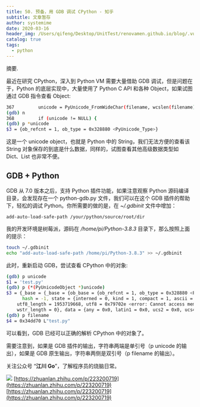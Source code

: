 ```yaml
---
title: 50. 预备，用 GDB 调试 CPython - 知乎
subtitle: 文章暂存
author: systemime
date: 2020-03-16
header_img: /Users/qifeng/Desktop/UnitTest/renovamen.github.io/blog/.vuepress/public/img/in-post/header/4.jpg
catalog: true
tags:
  - python
---
```

摘要.

<!-- more -->
最近在研究 CPython，深入到 Python VM 需要大量借助 GDB 调试，但是问题在于，Python 的底层实现中，大量使用了 Python C API 和各种 Object，如果试图通过 GDB 指令查看 Object:

```bash
367         unicode = PyUnicode_FromWideChar(filename, wcslen(filename));
(gdb) n
368         if (unicode != NULL) {
(gdb) p *unicode
$3 = {ob_refcnt = 1, ob_type = 0x328880 <PyUnicode_Type>}
```

这是一个 unicode object，也就是 Python 中的 String，我们无法方便的查看该 String 对象保存的到底是什么数据，同样的，试图查看其他高级数据类型如 Dict、List 也非常不便。

## GDB + Python

GDB 从 7.0 版本之后，支持 Python 插件功能，如果注意观察 Python 源码编译目录，会发现存在一个 python-gdb.py 文件，我们可以在这个 GDB 插件的帮助下，轻松的调试 Python。你所需要的做的是，在 _~/.gdbinit_ 文件中增加：

```
add-auto-load-safe-path /your/python/source/root/dir
```

我的开发环境是树莓派，源码在 _/home/pi/Python-3.8.3_ 目录下，那么按照上面的提示：

```bash
touch ~/.gdbinit
echo "add-auto-load-safe-path /home/pi/Python-3.8.3" >> ~/.gdbinit
```

此时，重新启动 GDB，尝试查看 CPython 中的对象:

```bash
(gdb) p unicode
$1 = 'test.py'
(gdb) p (*(PyUnicodeObject *)unicode)
$3 = {_base = {_base = {ob_base = {ob_refcnt = 1, ob_type = 0x328880 <PyUnicode_Type>}, length = 7, 
      hash = -1, state = {interned = 0, kind = 1, compact = 1, ascii = 1, ready = 1}, wstr = 0x0}, 
    utf8_length = 1953719668, utf8 = 0x79702e <error: Cannot access memory at address 0x79702e>, 
    wstr_length = 0}, data = {any = 0x0, latin1 = 0x0, ucs2 = 0x0, ucs4 = 0x0}}
(gdb) p filename
$4 = 0x34dd70 L"test.py"
```

可以看到，GDB 已经可以正确的解析 CPython 中的对象了。

需要注意到，如果是 GDB 插件的输出，字符串两端是单引号（p unicode 的输出），如果是 GDB 原生输出，字符串两侧是双引号（p filename 的输出）。

关注公众号 “**江川 Go**”，了解程序员的烧脑日常。

![](https://pic1.zhimg.com/v2-ff3da0eccd8996a07e603647dd88990c_b.jpg) 
 [https://zhuanlan.zhihu.com/p/223200719](https://zhuanlan.zhihu.com/p/223200719) 
 [https://zhuanlan.zhihu.com/p/223200719](https://zhuanlan.zhihu.com/p/223200719)
